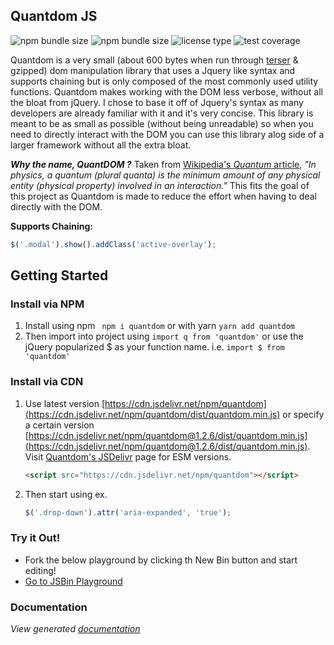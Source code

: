 ## Quantdom JS
![npm bundle size](https://img.shields.io/bundlephobia/min/quantdom?color=%234338ca&logoColor=%232a2b2c) ![npm bundle size](https://img.shields.io/bundlephobia/minzip/quantdom?color=%234338ca&label=gzipped%20size&logoColor=%232a2b2c) ![license type](https://img.shields.io/npm/l/quantdom?color=%234338ca&logoColor=%232a2b2c)
![test coverage](https://img.shields.io/badge/test%20coverage-100%25-4c51bf?style=flat&logoColor=%232a2b2c&color=%234338ca)

Quantdom is a very small (about 600 bytes when run through [terser](https://www.npmjs.com/package/terser) & gzipped) dom manipulation library that uses a Jquery like syntax and supports chaining but is only composed of the most commonly used utility functions. Quantdom makes working with the DOM less verbose, without all the bloat from jQuery. I chose to base it off of Jquery's syntax as many developers are already familiar with it and it's very concise. 
This library is meant to be as small as possible (without being unreadable) so when you need to directly interact with the DOM you can use this library alog side of a larger framework without all the extra bloat.

***Why the name, QuantDOM ?*** 
Taken from [Wikipedia's *Quantum* article](https://en.wikipedia.org/wiki/Quantum), *"In physics, a quantum (plural quanta) is the minimum amount of any physical entity (physical property) involved in an interaction."* This fits the goal of this project as Quantdom is made to reduce the effort when having to deal directly with the DOM.

**Supports Chaining:** 
``` javascript
$('.modal').show().addClass('active-overlay');
```

## Getting Started

### Install via NPM
1. Install using npm ` npm i quantdom` or with yarn `yarn add quantdom`
2. Then import into project using `import q from 'quantdom'` or use the jQuery popularized $ as your function name. i.e. `import $ from 'quantdom'`

### Install via CDN

1. Use latest version [https://cdn.jsdelivr.net/npm/quantdom](https://cdn.jsdelivr.net/npm/quantdom/dist/quantdom.min.js) or specify a certain version [https://cdn.jsdelivr.net/npm/quantdom@1.2.6/dist/quantdom.min.js](https://cdn.jsdelivr.net/npm/quantdom@1.2.6/dist/quantdom.min.js). Visit [Quantdom's JSDelivr](https://www.jsdelivr.com/package/npm/quantdom?path=dist) page for ESM versions.

    ``` html
    <script src="https://cdn.jsdelivr.net/npm/quantdom"></script>
    ```

2. Then start using ex.

    ``` javascript
    $('.drop-down').attr('aria-expanded', 'true');
    ```

### Try it Out!
- Fork the below playground by clicking th New Bin button and start editing!
- [Go to JSBin Playground](https://jsbin.com/yevusevahu/edit?html,output)
### Documentation
*View generated [documentation](docs.md)*